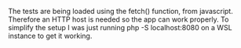 The tests are being loaded using the fetch() function, from javascript.
Therefore an HTTP host is needed so the app can work properly. 
To simplify the setup I was just running php -S localhost:8080 on a WSL instance to get it working.
